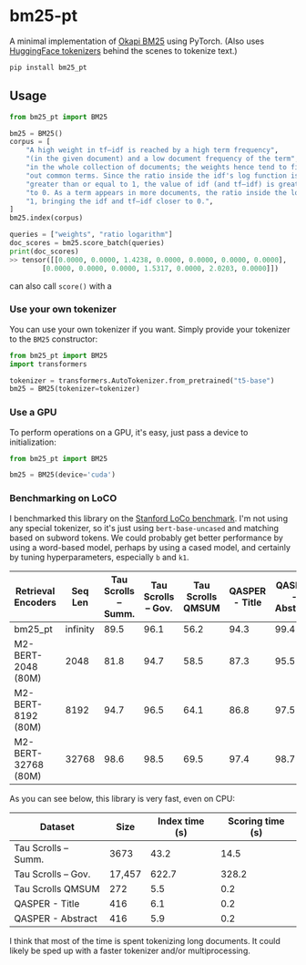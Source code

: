 # bm25-pt

A minimal implementation of [Okapi BM25](https://en.wikipedia.org/wiki/Okapi) using PyTorch. (Also uses [HuggingFace tokenizers](https://huggingface.co/docs/tokenizers/en/index) behind the scenes to tokenize text.)

```bash
pip install bm25_pt
```

## Usage


```python
from bm25_pt import BM25

bm25 = BM25()
corpus = [
    "A high weight in tf–idf is reached by a high term frequency",
    "(in the given document) and a low document frequency of the term",
    "in the whole collection of documents; the weights hence tend to filter",
    "out common terms. Since the ratio inside the idf's log function is always",
    "greater than or equal to 1, the value of idf (and tf–idf) is greater than or equal",
    "to 0. As a term appears in more documents, the ratio inside the logarithm approaches",
    "1, bringing the idf and tf–idf closer to 0.",
]
bm25.index(corpus)

queries = ["weights", "ratio logarithm"]
doc_scores = bm25.score_batch(queries)
print(doc_scores)
>> tensor([[0.0000, 0.0000, 1.4238, 0.0000, 0.0000, 0.0000, 0.0000],
        [0.0000, 0.0000, 0.0000, 1.5317, 0.0000, 2.0203, 0.0000]])
```

can also call `score()` with a

### Use your own tokenizer

You can use your own tokenizer if you want. Simply provide your tokenizer to the `BM25` constructor:

```python
from bm25_pt import BM25
import transformers

tokenizer = transformers.AutoTokenizer.from_pretrained("t5-base")
bm25 = BM25(tokenizer=tokenizer)
```

### Use a GPU

To perform operations on a GPU, it's easy, just pass a device to initialization:

```python
from bm25_pt import BM25

bm25 = BM25(device='cuda')
```    


### Benchmarking on LoCO

I benchmarked this library on the [Stanford LoCo benchmark](https://hazyresearch.stanford.edu/blog/2024-01-11-m2-bert-retrieval). I'm not using any special tokenizer, so it's just using `bert-base-uncased` and matching based on subword tokens. We could probably get better performance by using a word-based model, perhaps by using a cased model, and certainly by tuning hyperparameters, especially `b` and `k1`.

| Retrieval Encoders  | Seq Len  | Tau Scrolls – Summ. | Tau Scrolls – Gov. | Tau Scrolls QMSUM | QASPER - Title | QASPER - Abstract | Average |
|---------------------|----------|---------------------|--------------------|-------------------|----------------|-------------------|---------|
|    bm25_pt   | infinity |         89.5        |        96.1        |        56.2       |      94.3      |        99.4       |   87.1  |
|  M2-BERT-2048 (80M) |   2048   |         81.8        |        94.7        |        58.5       |      87.3      |        95.5       |   83.6  |
|  M2-BERT-8192 (80M) |   8192   |         94.7        |        96.5        |        64.1       |      86.8      |        97.5       |   85.9  |
| M2-BERT-32768 (80M) |   32768  |         98.6        |        98.5        |        69.5       |      97.4      |        98.7       |   92.5  |


As you can see below, this library is very fast, even on CPU:

| Dataset | Size | Index time (s) | Scoring time (s) |
|---------------------|----------|---------------------|--------------------|
| Tau Scrolls – Summ. | 3673 | 43.2 | 14.5 |
| Tau Scrolls – Gov. | 17,457 | 622.7 | 328.2 |
| Tau Scrolls QMSUM | 272 | 5.5 | 0.2 |
| QASPER - Title | 416 | 6.1 | 0.2 |
| QASPER - Abstract | 416 | 5.9 | 0.2

I think that most of the time is spent tokenizing long documents. It could likely be sped up with a faster tokenizer and/or multiprocessing.

